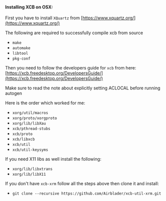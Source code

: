#### Installing XCB on OSX:

First you have to install `XQuartz` from [https://www.xquartz.org/](https://www.xquartz.org/)

The following are required to successfully compile xcb from source

- `make`
- `automake`
- `libtool`
- `pkg-conf`

Then you need to follow the developers guide for `xcb` from here: [https://xcb.freedesktop.org/DevelopersGuide/](https://xcb.freedesktop.org/DevelopersGuide/)

Make sure to read the note about explicitly setting ACLOCAL before running autogen

Here is the order which worked for me:

- `xorg/util/macros`
- `xorg/proto/xorgproto`
- `xorg/lib/libXau`
- `xcb/pthread-stubs`
- `xcb/proto`
- `xcb/libxcb`
- `xcb/util`
- `xcb/util-keysyms`

If you need X11 libs as well install the following:
- `xorg/lib/libxtrans`
- `xorg/lib/libX11`

If you don't have `xcb-xrm` follow all the steps above then clone it and install:

- `git clone --recursive https://github.com/Airblader/xcb-util-xrm.git`
